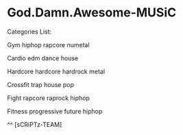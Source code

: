 # God.Damn.Awesome-MUSiC

Categories List:

Gym
        hiphop
	rapcore
	numetal
	
Cardio
        edm
	dance
	house

Hardcore
        hardcore
	hardrock
	metal

Crossfit
        trap
	house
	pop

Fight
        rapcore
	raprock
	hiphop

Fitness
        progressive
	future
	hiphop

^^ [sCRiPTz-TEAM]
